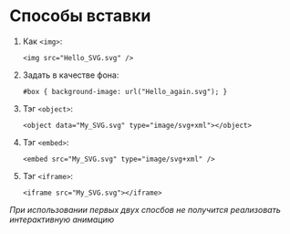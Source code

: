 # Способы вставки
1. Как `<img>`:

   ```
   <img src="Hello_SVG.svg" />
   ```
2. Задать в качестве фона:

   ```
   #box { background-image: url("Hello_again.svg"); }
   ```
3. Тэг `<object>`:

   ```
   <object data="My_SVG.svg" type="image/svg+xml"></object>
   ```
4. Тэг `<embed>`:

   ```
   <embed src="My_SVG.svg" type="image/svg+xml" />
   ```
5. Тэг `<iframe>`:

   ```
   <iframe src="My_SVG.svg"></iframe>
    ```
_При использовании первых двух спосбов не получится реализовать интерактивную анимацию_
